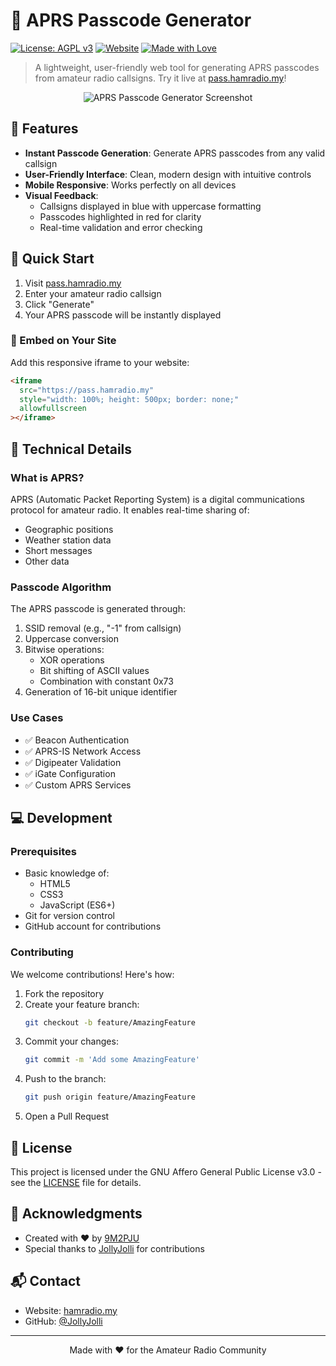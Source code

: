 # 📡 APRS Passcode Generator

[![License: AGPL v3](https://img.shields.io/badge/License-AGPL%20v3-blue.svg)](https://www.gnu.org/licenses/agpl-3.0)
[![Website](https://img.shields.io/website?url=https%3A%2F%2Fpass.hamradio.my)](https://pass.hamradio.my)
[![Made with Love](https://img.shields.io/badge/Made%20with-❤️-red.svg)](https://hamradio.my)

> A lightweight, user-friendly web tool for generating APRS passcodes from amateur radio callsigns. Try it live at [pass.hamradio.my](https://pass.hamradio.my)!

<p align="center">
  <img src="/api/placeholder/800/400" alt="APRS Passcode Generator Screenshot" />
</p>

## 🌟 Features

- **Instant Passcode Generation**: Generate APRS passcodes from any valid callsign
- **User-Friendly Interface**: Clean, modern design with intuitive controls
- **Mobile Responsive**: Works perfectly on all devices
- **Visual Feedback**: 
  - Callsigns displayed in blue with uppercase formatting
  - Passcodes highlighted in red for clarity
  - Real-time validation and error checking

## 🚀 Quick Start

1. Visit [pass.hamradio.my](https://pass.hamradio.my)
2. Enter your amateur radio callsign
3. Click "Generate"
4. Your APRS passcode will be instantly displayed

### 📌 Embed on Your Site

Add this responsive iframe to your website:

```html
<iframe 
  src="https://pass.hamradio.my" 
  style="width: 100%; height: 500px; border: none;" 
  allowfullscreen
></iframe>
```

## 🔧 Technical Details

### What is APRS?

APRS (Automatic Packet Reporting System) is a digital communications protocol for amateur radio. It enables real-time sharing of:
- Geographic positions
- Weather station data
- Short messages
- Other data

### Passcode Algorithm

The APRS passcode is generated through:
1. SSID removal (e.g., "-1" from callsign)
2. Uppercase conversion
3. Bitwise operations:
   - XOR operations
   - Bit shifting of ASCII values
   - Combination with constant 0x73
4. Generation of 16-bit unique identifier

### Use Cases

- ✅ Beacon Authentication
- ✅ APRS-IS Network Access
- ✅ Digipeater Validation
- ✅ iGate Configuration
- ✅ Custom APRS Services

## 💻 Development

### Prerequisites

- Basic knowledge of:
  - HTML5
  - CSS3
  - JavaScript (ES6+)
- Git for version control
- GitHub account for contributions

### Contributing

We welcome contributions! Here's how:

1. Fork the repository
2. Create your feature branch:
   ```bash
   git checkout -b feature/AmazingFeature
   ```
3. Commit your changes:
   ```bash
   git commit -m 'Add some AmazingFeature'
   ```
4. Push to the branch:
   ```bash
   git push origin feature/AmazingFeature
   ```
5. Open a Pull Request

## 📄 License

This project is licensed under the GNU Affero General Public License v3.0 - see the [LICENSE](https://www.gnu.org/licenses/agpl-3.0.html) file for details.

## 🙏 Acknowledgments

- Created with ❤️ by [9M2PJU](https://hamradio.my)
- Special thanks to [JollyJolli](https://github.com/JollyJolli) for contributions

## 📬 Contact

- Website: [hamradio.my](https://hamradio.my)
- GitHub: [@JollyJolli](https://github.com/JollyJolli)

---

<p align="center">
  Made with ❤️ for the Amateur Radio Community
</p>
